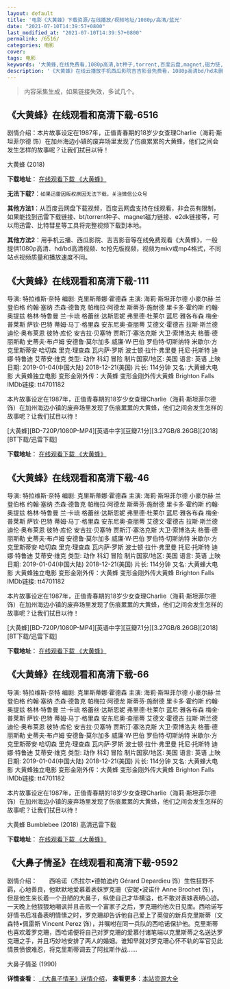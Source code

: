 ```yaml
---
layout: default
title: '电影《大黄蜂》下载资源/在线播放/视频地址/1080p/高清/蓝光'
date: "2021-07-10T14:39:57+0800"
last_modified_at: "2021-07-10T14:39:57+0800"
permalink: /6516/
categories: 电影
cover:
tags: 电影
keywords: '大黄蜂,在线免费看,1080p高清,bt种子,torrent,百度云盘,magnet,磁力链,迅雷下载资源'
description: '《大黄蜂》在线云播放手机西瓜影院吉吉影音免费看，1080p高清bd/hd未删减完整版和tc抢先枪版，mkv/mp4格式，附带bt/torrent种子、magnet/磁力链、百度云盘、网盘资源迅雷下载链接'
---
```


>内容采集生成，如果链接失效，多试几个。


## 《大黄蜂》在线观看和高清下载-6516

剧情介绍：本片故事设定在1987年，正值青春期的18岁少女查理Charlie（海莉·斯坦菲尔德 饰）在加州海边小镇的废弃场里发现了伤痕累累的大黄蜂，他们之间会发生怎样的故事呢？让我们拭目以待！


大黄蜂 (2018)

**下载地址**： [在线观看下载 《大黄蜂》](https://www.btbtdy.me/btdy/dy14329.html) 


**无法下载?**：`如果迅雷因版权原因无法下载，关注微信公众号 `

**其他方法1**：从百度云网盘下载视频，百度云网盘支持在线观看，非会员有限制，如果能找到迅雷下载链接、bt/torrent种子、magnet磁力链接、e2dk链接等，可以用迅雷、比特彗星等工具将完整视频下载到本地。

**其他方法2**：用手机云播、西瓜影院、吉吉影音等在线免费观看《大黄蜂》，一般提供1080p高清、hd/bd高清视频、tc抢先版视频，视频为mkv或mp4格式，不同站点视频质量和播放速度不同。


## 《大黄蜂》在线观看和高清下载-111

导演: 特拉维斯·奈特 编剧: 克里斯蒂娜·霍德森 主演: 海莉·斯坦菲尔德 小豪尔赫·兰登伯格 约翰·塞纳 杰森·德鲁克 帕梅拉·阿德龙 斯蒂芬·施耐德 里卡多·霍约斯 约翰·奥提兹 格林·特鲁曼 兰·卡琉 格蕾丝·达斯恩妮 弗里德·杜莱尔 蓝尼·雅各布森 梅金·普莱斯 萨钦·巴特 蒂姆·马丁·格里森 安东尼奥·查丽蒂 艾德文·霍德吉 拉斯·斯兰德 迪伦·奥布莱恩 彼特·库伦 安吉拉·贝塞特 贾斯汀·塞洛克斯 大卫·索博洛夫 格蕾·德丽斯勒 史蒂夫·布卢姆 安德鲁·莫尔加多 威廉·W·巴伯 罗伯特·切斯纳特 米歇尔·方 克里斯蒂安·哈切森 里克·理查森 瓦内萨·罗斯 波士顿·拉什·弗里曼 托尼·托斯特 迪娜·特鲁迪 艾蒂安·维克 类型: 动作 科幻 冒险 制片国家/地区: 美国 语言: 英语 上映日期: 2019-01-04(中国大陆) 2018-12-21(美国) 片长: 114分钟 又名: 大黄蜂大电影 大黄蜂独立电影 变形金刚外传：大黄蜂 变形金刚外传大黄蜂 Brighton Falls IMDb链接: tt4701182

本片故事设定在1987年，正值青春期的18岁少女查理Charlie（海莉·斯坦菲尔德 饰）在加州海边小镇的废弃场里发现了伤痕累累的大黄蜂，他们之间会发生怎样的故事呢？让我们拭目以待！


[大黄蜂][BD-720P/1080P-MP4][英语中字][豆瓣7.1分][3.27GB/8.26GB][2018][BT下载/迅雷下载]

**下载地址**： [在线观看下载 《大黄蜂》](https://www.btdx8.com/torrent/dhf_2018.html) 


## 《大黄蜂》在线观看和高清下载-46

导演: 特拉维斯·奈特 编剧: 克里斯蒂娜·霍德森 主演: 海莉·斯坦菲尔德 小豪尔赫·兰登伯格 约翰·塞纳 杰森·德鲁克 帕梅拉·阿德龙 斯蒂芬·施耐德 里卡多·霍约斯 约翰·奥提兹 格林·特鲁曼 兰·卡琉 格蕾丝·达斯恩妮 弗里德·杜莱尔 蓝尼·雅各布森 梅金·普莱斯 萨钦·巴特 蒂姆·马丁·格里森 安东尼奥·查丽蒂 艾德文·霍德吉 拉斯·斯兰德 迪伦·奥布莱恩 彼特·库伦 安吉拉·贝塞特 贾斯汀·塞洛克斯 大卫·索博洛夫 格蕾·德丽斯勒 史蒂夫·布卢姆 安德鲁·莫尔加多 威廉·W·巴伯 罗伯特·切斯纳特 米歇尔·方 克里斯蒂安·哈切森 里克·理查森 瓦内萨·罗斯 波士顿·拉什·弗里曼 托尼·托斯特 迪娜·特鲁迪 艾蒂安·维克 类型: 动作 科幻 冒险 制片国家/地区: 美国 语言: 英语 上映日期: 2019-01-04(中国大陆) 2018-12-21(美国) 片长: 114分钟 又名: 大黄蜂大电影 大黄蜂独立电影 变形金刚外传：大黄蜂 变形金刚外传大黄蜂 Brighton Falls IMDb链接: tt4701182

本片故事设定在1987年，正值青春期的18岁少女查理Charlie（海莉·斯坦菲尔德 饰）在加州海边小镇的废弃场里发现了伤痕累累的大黄蜂，他们之间会发生怎样的故事呢？让我们拭目以待！


[大黄蜂][BD-720P/1080P-MP4][英语中字][豆瓣7.1分][3.27GB/8.26GB][2018][BT下载/迅雷下载]

**下载地址**： [在线观看下载 《大黄蜂》](https://www.btdx8.com/torrent/dhf_2018.html) 


## 《大黄蜂》在线观看和高清下载-66

导演: 特拉维斯·奈特 编剧: 克里斯蒂娜·霍德森 主演: 海莉·斯坦菲尔德 小豪尔赫·兰登伯格 约翰·塞纳 杰森·德鲁克 帕梅拉·阿德龙 斯蒂芬·施耐德 里卡多·霍约斯 约翰·奥提兹 格林·特鲁曼 兰·卡琉 格蕾丝·达斯恩妮 弗里德·杜莱尔 蓝尼·雅各布森 梅金·普莱斯 萨钦·巴特 蒂姆·马丁·格里森 安东尼奥·查丽蒂 艾德文·霍德吉 拉斯·斯兰德 迪伦·奥布莱恩 彼特·库伦 安吉拉·贝塞特 贾斯汀·塞洛克斯 大卫·索博洛夫 格蕾·德丽斯勒 史蒂夫·布卢姆 安德鲁·莫尔加多 威廉·W·巴伯 罗伯特·切斯纳特 米歇尔·方 克里斯蒂安·哈切森 里克·理查森 瓦内萨·罗斯 波士顿·拉什·弗里曼 托尼·托斯特 迪娜·特鲁迪 艾蒂安·维克 类型: 动作 科幻 冒险 制片国家/地区: 美国 语言: 英语 上映日期: 2019-01-04(中国大陆) 2018-12-21(美国) 片长: 114分钟 又名: 大黄蜂大电影 大黄蜂独立电影 变形金刚外传：大黄蜂 变形金刚外传大黄蜂 Brighton Falls IMDb链接: tt4701182

本片故事设定在1987年，正值青春期的18岁少女查理Charlie（海莉·斯坦菲尔德 饰）在加州海边小镇的废弃场里发现了伤痕累累的大黄蜂，他们之间会发生怎样的故事呢？让我们拭目以待！


大黄蜂 Bumblebee (2018) 高清迅雷下载

**下载地址**： [在线观看下载 《大黄蜂》](https://www.xl720.com/thunder/33696.html) 


## 《大鼻子情圣》在线观看和高清下载-9592

剧情介绍：　　西哈诺（杰拉尔•德帕迪约 Gérard Depardieu 饰）生性狂野不羁，心地善良，他默默地爱慕着表妹罗克珊（安妮•波诺什 Anne Brochet 饰），但是他生来长着一个丑陋的大鼻子，纵使自己才华横溢，也不敢对表妹表明心迹。一天晚上他狠狠地嘲讽并且击败一个富家子之后，罗克珊约他次日见面。西哈诺写好情书后准备表明情愫之时，罗克珊却告诉他自己爱上了英俊的新兵克里斯蒂（文森特•佩雷斯 Vincent Perez 饰），并嘱咐在同一兵队的西哈诺保护他。克里斯蒂也喜欢着罗克珊，西哈诺便将自己对罗克珊的爱慕付诸笔端以克里斯蒂之名送达罗克珊之手，并且巧妙地安排了两人的婚姻。谁知早就对罗克珊心怀不轨的军官见此情景愤恨难忍，将克里斯蒂调去了阿拉斯作战……


大鼻子情圣 (1990)

**详情查看**： [《大鼻子情圣》详情介绍](/movie/9592/)， **查看更多**：[本站资源大全](/movie/t/all/)


